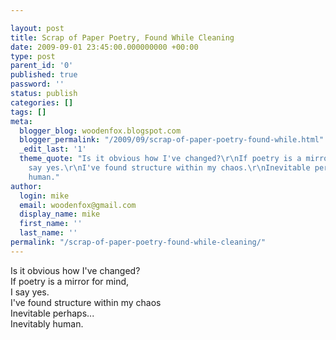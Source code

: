 ```yaml
---

layout: post
title: Scrap of Paper Poetry, Found While Cleaning
date: 2009-09-01 23:45:00.000000000 +00:00
type: post
parent_id: '0'
published: true
password: ''
status: publish
categories: []
tags: []
meta:
  blogger_blog: woodenfox.blogspot.com
  blogger_permalink: "/2009/09/scrap-of-paper-poetry-found-while.html"
  _edit_last: '1'
  theme_quote: "Is it obvious how I've changed?\r\nIf poetry is a mirror for mind,\r\nI
    say yes.\r\nI've found structure within my chaos.\r\nInevitable perhaps...\r\nInevitably
    human."
author:
  login: mike
  email: woodenfox@gmail.com
  display_name: mike
  first_name: ''
  last_name: ''
permalink: "/scrap-of-paper-poetry-found-while-cleaning/"
---
```

Is it obvious how I've changed?  
If poetry is a mirror for mind,  
I say yes.  
I've found structure within my chaos  
Inevitable perhaps...  
Inevitably human.

